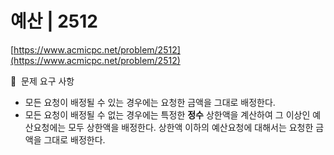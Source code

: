 # 예산 | 2512

[https://www.acmicpc.net/problem/2512](https://www.acmicpc.net/problem/2512)

🙏  문제 요구 사항

- 모든 요청이 배정될 수 있는 경우에는 요청한 금액을 그대로 배정한다.
- 모든 요청이 배정될 수 없는 경우에는 특정한 **정수** 상한액을 계산하여 그 이상인 예산요청에는 모두 상한액을 배정한다. 상한액 이하의 예산요청에 대해서는 요청한 금액을 그대로 배정한다.